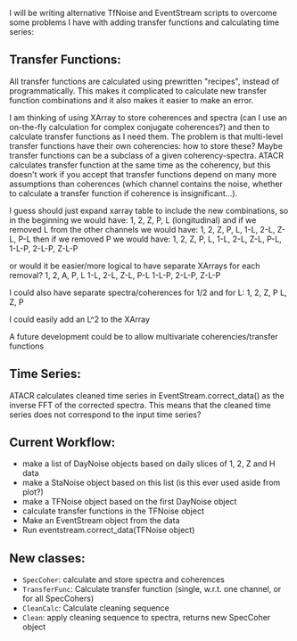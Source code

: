 I will be writing alternative TfNoise and EventStream scripts to overcome some
problems I have with adding transfer functions and calculating time series:

Transfer Functions:
-------------------

All transfer functions are calculated using prewritten "recipes", instead of
programmatically.  This makes it complicated to calculate new transfer function
combinations and it also makes it easier to make an error.

I am thinking of using XArray to store coherences and spectra (can I use an
on-the-fly calculation for complex conjugate coherences?) and then to calculate transfer
functions as I need them.  The problem is that multi-level transfer functions
have their own coherencies: how to store these?  Maybe transfer functions can be
a subclass of a given coherency-spectra.  ATACR calculates transfer function
at the same time as the coherency, but this doesn't work if you accept that
transfer functions depend on many more assumptions than coherences (which
channel contains the noise, whether to calculate a transfer function if coherence
is insignificant...).

I guess should just expand xarray table to include the new combinations, so in
the beginning we would have:
1, 2, Z, P, L (longitudinal)
and if we removed L from the other channels we would have:
1, 2, Z, P, L, 1-L, 2-L, Z-L, P-L
then if we removed P we would have:
1, 2, Z, P, L, 1-L, 2-L, Z-L, P-L, 1-L-P, 2-L-P, Z-L-P

or would it be easier/more logical to have separate XArrays for each removal?
1, 2, A, P, L
1-L, 2-L, Z-L, P-L
1-L-P, 2-L-P, Z-L-P

I could also have separate spectra/coherences for 1/2 and for L:
1, 2, Z, P
L, Z, P

I could easily add an L^2 to the XArray

A future development could be to allow multivariate coherencies/transfer functions


Time Series:
------------

ATACR calculates cleaned time series in EventStream.correct_data() as the
inverse FFT of the corrected spectra.  This means that the cleaned time series
does not correspond to the input time series?

Current Workflow:
------------

- make a list of DayNoise objects based on daily slices of 1, 2, Z and H data
- make a StaNoise object based on this list (is this ever used aside from plot?)
- make a TFNoise object based on the first DayNoise object
- calculate transfer functions in the TFNoise object
- Make an EventStream object from the data
- Run eventstream.correct_data(TFNoise object)

New classes:
------------------

- `SpecCoher`: calculate and store spectra and coherences
- `TransferFunc`: Calculate transfer function (single, w.r.t. one channel, or for all SpecCohers)
- `CleanCalc`: Calculate cleaning sequence
- `Clean`: apply cleaning sequence to spectra, returns new SpecCoher object